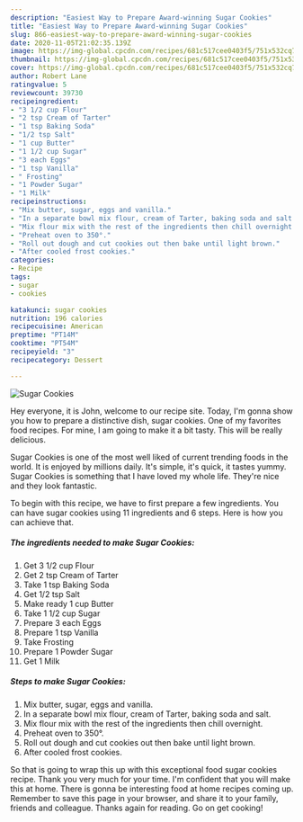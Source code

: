 ```yaml
---
description: "Easiest Way to Prepare Award-winning Sugar Cookies"
title: "Easiest Way to Prepare Award-winning Sugar Cookies"
slug: 866-easiest-way-to-prepare-award-winning-sugar-cookies
date: 2020-11-05T21:02:35.139Z
image: https://img-global.cpcdn.com/recipes/681c517cee0403f5/751x532cq70/sugar-cookies-recipe-main-photo.jpg
thumbnail: https://img-global.cpcdn.com/recipes/681c517cee0403f5/751x532cq70/sugar-cookies-recipe-main-photo.jpg
cover: https://img-global.cpcdn.com/recipes/681c517cee0403f5/751x532cq70/sugar-cookies-recipe-main-photo.jpg
author: Robert Lane
ratingvalue: 5
reviewcount: 39730
recipeingredient:
- "3 1/2 cup Flour"
- "2 tsp Cream of Tarter"
- "1 tsp Baking Soda"
- "1/2 tsp Salt"
- "1 cup Butter"
- "1 1/2 cup Sugar"
- "3 each Eggs"
- "1 tsp Vanilla"
- " Frosting"
- "1 Powder Sugar"
- "1 Milk"
recipeinstructions:
- "Mix butter, sugar, eggs and vanilla."
- "In a separate bowl mix flour, cream of Tarter, baking soda and salt."
- "Mix flour mix with the rest of the ingredients then chill overnight."
- "Preheat oven to 350°."
- "Roll out dough and cut cookies out then bake until light brown."
- "After cooled frost cookies."
categories:
- Recipe
tags:
- sugar
- cookies

katakunci: sugar cookies 
nutrition: 196 calories
recipecuisine: American
preptime: "PT14M"
cooktime: "PT54M"
recipeyield: "3"
recipecategory: Dessert

---
```



![Sugar Cookies](https://img-global.cpcdn.com/recipes/681c517cee0403f5/751x532cq70/sugar-cookies-recipe-main-photo.jpg)

Hey everyone, it is John, welcome to our recipe site. Today, I'm gonna show you how to prepare a distinctive dish, sugar cookies. One of my favorites food recipes. For mine, I am going to make it a bit tasty. This will be really delicious.

Sugar Cookies is one of the most well liked of current trending foods in the world. It is enjoyed by millions daily. It's simple, it's quick, it tastes yummy. Sugar Cookies is something that I have loved my whole life. They're nice and they look fantastic.




To begin with this recipe, we have to first prepare a few ingredients. You can have sugar cookies using 11 ingredients and 6 steps. Here is how you can achieve that.

<!--inarticleads1-->

##### The ingredients needed to make Sugar Cookies:

1. Get 3 1/2 cup Flour
1. Get 2 tsp Cream of Tarter
1. Take 1 tsp Baking Soda
1. Get 1/2 tsp Salt
1. Make ready 1 cup Butter
1. Take 1 1/2 cup Sugar
1. Prepare 3 each Eggs
1. Prepare 1 tsp Vanilla
1. Take  Frosting
1. Prepare 1 Powder Sugar
1. Get 1 Milk




<!--inarticleads2-->

##### Steps to make Sugar Cookies:

1. Mix butter, sugar, eggs and vanilla.
1. In a separate bowl mix flour, cream of Tarter, baking soda and salt.
1. Mix flour mix with the rest of the ingredients then chill overnight.
1. Preheat oven to 350°.
1. Roll out dough and cut cookies out then bake until light brown.
1. After cooled frost cookies.




So that is going to wrap this up with this exceptional food sugar cookies recipe. Thank you very much for your time. I'm confident that you will make this at home. There is gonna be interesting food at home recipes coming up. Remember to save this page in your browser, and share it to your family, friends and colleague. Thanks again for reading. Go on get cooking!
